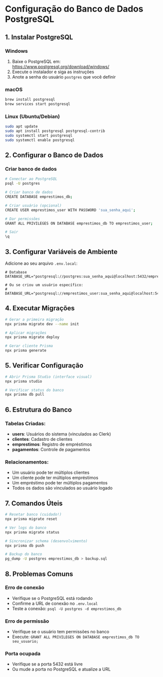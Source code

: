 # Configuração do Banco de Dados PostgreSQL

## 1. Instalar PostgreSQL

### Windows
1. Baixe o PostgreSQL em: https://www.postgresql.org/download/windows/
2. Execute o instalador e siga as instruções
3. Anote a senha do usuário `postgres` que você definir

### macOS
```bash
brew install postgresql
brew services start postgresql
```

### Linux (Ubuntu/Debian)
```bash
sudo apt update
sudo apt install postgresql postgresql-contrib
sudo systemctl start postgresql
sudo systemctl enable postgresql
```

## 2. Configurar o Banco de Dados

### Criar banco de dados
```bash
# Conectar ao PostgreSQL
psql -U postgres

# Criar banco de dados
CREATE DATABASE emprestimos_db;

# Criar usuário (opcional)
CREATE USER emprestimos_user WITH PASSWORD 'sua_senha_aqui';

# Dar permissões
GRANT ALL PRIVILEGES ON DATABASE emprestimos_db TO emprestimos_user;

# Sair
\q
```

## 3. Configurar Variáveis de Ambiente

Adicione ao seu arquivo `.env.local`:

```env
# Database
DATABASE_URL="postgresql://postgres:sua_senha_aqui@localhost:5432/emprestimos_db"

# Ou se criou um usuário específico:
# DATABASE_URL="postgresql://emprestimos_user:sua_senha_aqui@localhost:5432/emprestimos_db"
```

## 4. Executar Migrações

```bash
# Gerar a primeira migração
npx prisma migrate dev --name init

# Aplicar migrações
npx prisma migrate deploy

# Gerar cliente Prisma
npx prisma generate
```

## 5. Verificar Configuração

```bash
# Abrir Prisma Studio (interface visual)
npx prisma studio

# Verificar status do banco
npx prisma db pull
```

## 6. Estrutura do Banco

### Tabelas Criadas:
- **users**: Usuários do sistema (vinculados ao Clerk)
- **clientes**: Cadastro de clientes
- **emprestimos**: Registro de empréstimos
- **pagamentos**: Controle de pagamentos

### Relacionamentos:
- Um usuário pode ter múltiplos clientes
- Um cliente pode ter múltiplos empréstimos
- Um empréstimo pode ter múltiplos pagamentos
- Todos os dados são vinculados ao usuário logado

## 7. Comandos Úteis

```bash
# Resetar banco (cuidado!)
npx prisma migrate reset

# Ver logs do banco
npx prisma migrate status

# Sincronizar schema (desenvolvimento)
npx prisma db push

# Backup do banco
pg_dump -U postgres emprestimos_db > backup.sql
```

## 8. Problemas Comuns

### Erro de conexão
- Verifique se o PostgreSQL está rodando
- Confirme a URL de conexão no `.env.local`
- Teste a conexão: `psql -U postgres -d emprestimos_db`

### Erro de permissão
- Verifique se o usuário tem permissões no banco
- Execute: `GRANT ALL PRIVILEGES ON DATABASE emprestimos_db TO seu_usuario;`

### Porta ocupada
- Verifique se a porta 5432 está livre
- Ou mude a porta no PostgreSQL e atualize a URL 